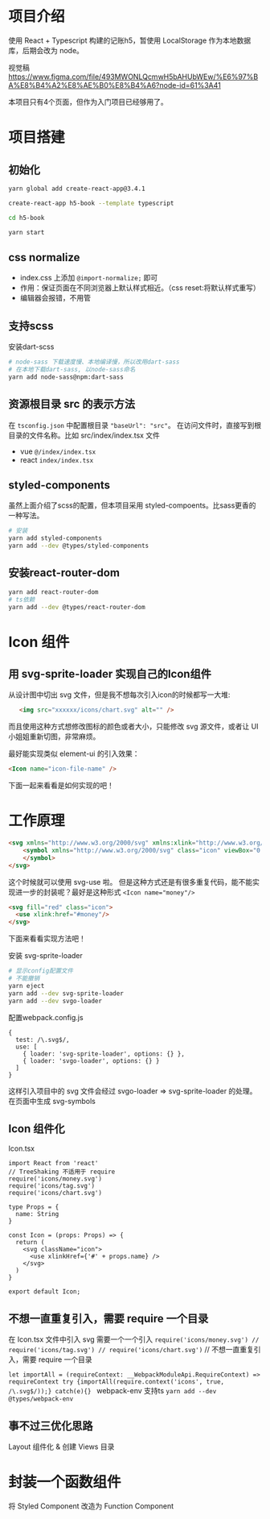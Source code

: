 # 项目介绍
使用 React + Typescript 构建的记账h5，暂使用 LocalStorage 作为本地数据库，后期会改为 node。

视觉稿 https://www.figma.com/file/493MWONLQcmwH5bAHUbWEw/%E6%97%BA%E8%B4%A2%E8%AE%B0%E8%B4%A6?node-id=61%3A41

本项目只有4个页面，但作为入门项目已经够用了。

# 项目搭建
## 初始化
```bash
yarn global add create-react-app@3.4.1

create-react-app h5-book --template typescript

cd h5-book

yarn start
```
## css normalize
-   index.css 上添加 `@import-normalize;` 即可
-   作用：保证页面在不同浏览器上默认样式相近。（css reset:将默认样式重写）
-   编辑器会报错，不用管

## 支持scss
安装dart-scss
```bash
# node-sass 下载速度慢、本地编译慢，所以改用dart-sass
# 在本地下载dart-sass, 以node-sass命名
yarn add node-sass@npm:dart-sass
```

## 资源根目录 src 的表示方法
在 `tsconfig.json` 中配置根目录 `"baseUrl": "src"`。
在访问文件时，直接写到根目录的文件名称。比如 src/index/index.tsx 文件
-   vue `@/index/index.tsx`
-   react `index/index.tsx`

## styled-components
虽然上面介绍了scss的配置，但本项目采用 styled-compoents。比sass更香的一种写法。
```bash
# 安装
yarn add styled-components
yarn add --dev @types/styled-components
```

## 安装react-router-dom
```bash
yarn add react-router-dom
# ts依赖
yarn add --dev @types/react-router-dom
```

# Icon 组件
## 用 svg-sprite-loader 实现自己的Icon组件
从设计图中切出 svg 文件，但是我不想每次引入icon的时候都写一大堆:
```html
   <img src="xxxxxx/icons/chart.svg" alt="" />
```
而且使用这种方式想修改图标的颜色或者大小，只能修改 svg 源文件，或者让 UI 小姐姐重新切图，非常麻烦。

最好能实现类似 element-ui 的引入效果：
```html
<Icon name="icon-file-name" />
```
下面一起来看看是如何实现的吧！

# 工作原理
```html
<svg xmlns="http://www.w3.org/2000/svg" xmlns:xlink="http://www.w3.org/1999/xlink" style="position: absolute; width: 0; height: 0" aria-hidden="true" id="__SVG_SPRITE_NODE__">
    <symbol xmlns="http://www.w3.org/2000/svg" class="icon" viewBox="0 0 1024 1024" id="money">
    </symbol>
</svg>
```
这个时候就可以使用 svg-use 啦。
但是这种方式还是有很多重复代码，能不能实现进一步的封装呢？最好是这种形式 `<Icon name="money"/>`

```html
<svg fill="red" class="icon">
  <use xlink:href="#money"/>
</svg>
```

下面来看看实现方法吧！

安装 svg-sprite-loader
```bash
# 显示config配置文件
# 不能撤销
yarn eject
yarn add --dev svg-sprite-loader
yarn add --dev svgo-loader
```
配置webpack.config.js
```
{
  test: /\.svg$/,
  use: [
    { loader: 'svg-sprite-loader', options: {} },
    { loader: 'svgo-loader', options: {} }
  ]
}
```
这样引入项目中的 svg 文件会经过 svgo-loader => svg-sprite-loader 的处理。在页面中生成 svg-symbols


## Icon 组件化
Icon.tsx
```tsx
import React from 'react'
// TreeShaking 不适用于 require
require('icons/money.svg')
require('icons/tag.svg')
require('icons/chart.svg')

type Props = {
  name: String
}

const Icon = (props: Props) => {
  return (
    <svg className="icon">
      <use xlinkHref={'#' + props.name} />
    </svg>
  )
}

export default Icon;
```

## 不想一直重复引入，需要 require 一个目录

在 Icon.tsx 文件中引入 svg 需要一个一个引入
`
require('icons/money.svg')
// require('icons/tag.svg')
// require('icons/chart.svg')
`
// 不想一直重复引入，需要 require 一个目录

`let importAll = (requireContext: __WebpackModuleApi.RequireContext) => requireContext
 try {importAll(require.context('icons', true, /\.svg$/));} catch(e){}
`
webpack-env 支持ts
`yarn add --dev @types/webpack-env`

## 事不过三优化思路
Layout 组件化 & 创建 Views 目录

# 封装一个函数组件
将 Styled Component 改造为 Function Component 